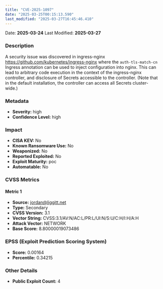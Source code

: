 ```yaml
---
title: "CVE-2025-1097"
date: "2025-03-25T00:15:13.590"
last_modified: "2025-03-27T16:45:46.410"
---
```


Date: **2025-03-24** Last Modified: **2025-03-27**

### Description  
A security issue was discovered in  ingress-nginx https://github.com/kubernetes/ingress-nginx  where the `auth-tls-match-cn` Ingress annotation can be used to inject configuration into nginx. This can lead to arbitrary code execution in the context of the ingress-nginx controller, and disclosure of Secrets accessible to the controller. (Note that in the default installation, the controller can access all Secrets cluster-wide.)

### Metadata  
- **Severity:** high
- **Confidence Level:** high

### Impact  
- **CISA KEV:** No
- **Known Ransomware Use:** No
- **Weaponized:** No
- **Reported Exploited:** No
- **Exploit Maturity:** poc
- **Automatable:** No

### CVSS Metrics  

#### Metric 1
- **Source:** jordan@liggitt.net
- **Type:** Secondary
- **CVSS Version:** 3.1
- **Vector String:** CVSS:3.1/AV:N/AC:L/PR:L/UI:N/S:U/C:H/I:H/A:H
- **Attack Vector:** NETWORK
- **Base Score:** 8.80000019073486


### EPSS (Exploit Prediction Scoring System)  
- **Score:** 0.00164
- **Percentile:** 0.34215

### Other Details  
- **Public Exploit Count:** 4
